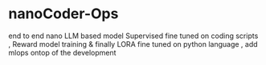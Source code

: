 # nanoCoder-Ops
end to end nano LLM based model Supervised fine tuned on coding scripts , Reward model training &amp; finally LORA fine tuned on python language , add mlops ontop of the development
